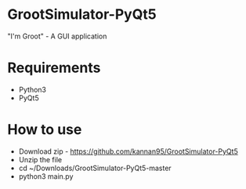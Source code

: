 # GrootSimulator-PyQt5
"I'm Groot" - A GUI application

# Requirements
* Python3
* PyQt5

# How to use
* Download zip -  https://github.com/kannan95/GrootSimulator-PyQt5
* Unzip the file
* cd ~/Downloads/GrootSimulator-PyQt5-master
* python3 main.py
